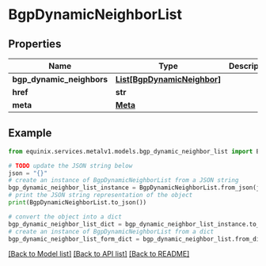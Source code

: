 # BgpDynamicNeighborList


## Properties

Name | Type | Description | Notes
------------ | ------------- | ------------- | -------------
**bgp_dynamic_neighbors** | [**List[BgpDynamicNeighbor]**](BgpDynamicNeighbor.md) |  | [optional] 
**href** | **str** |  | [optional] 
**meta** | [**Meta**](Meta.md) |  | [optional] 

## Example

```python
from equinix.services.metalv1.models.bgp_dynamic_neighbor_list import BgpDynamicNeighborList

# TODO update the JSON string below
json = "{}"
# create an instance of BgpDynamicNeighborList from a JSON string
bgp_dynamic_neighbor_list_instance = BgpDynamicNeighborList.from_json(json)
# print the JSON string representation of the object
print(BgpDynamicNeighborList.to_json())

# convert the object into a dict
bgp_dynamic_neighbor_list_dict = bgp_dynamic_neighbor_list_instance.to_dict()
# create an instance of BgpDynamicNeighborList from a dict
bgp_dynamic_neighbor_list_form_dict = bgp_dynamic_neighbor_list.from_dict(bgp_dynamic_neighbor_list_dict)
```
[[Back to Model list]](../README.md#documentation-for-models) [[Back to API list]](../README.md#documentation-for-api-endpoints) [[Back to README]](../README.md)


